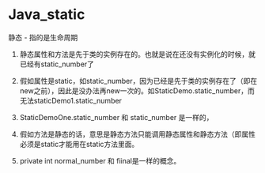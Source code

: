 # Java_static
静态 - 指的是生命周期

1. 静态属性和方法是先于类的实例存在的。也就是说在还没有实例化的时候，就已经有static_number了

2. 假如属性是static，如static_number，因为已经是先于类的实例存在了（即在new之前），因此是没办法再new一次的。如StaticDemo.static_number，而无法staticDemo1.static_number

3. StaticDemoOne.static_number 和 static_number 是一样的，

4. 假如方法是静态的话，意思是静态方法只能调用静态属性和静态方法（即属性必须是static才能用在static方法里面。

5. private int normal_number 和 fiinal是一样的概念。
